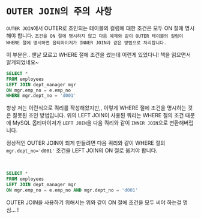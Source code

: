 # `OUTER JOIN의 주의 사항`

`OUTER JOIN`에서 OUTER로 조인되는 테이블의 컬럼에 대한 조건은 모두 ON 절에 명시해야 합니다. `조건을 ON 절에 명시하지 않고 다음 예제와 같이 OUTER 테이블의 컬럼이 WHERE 절에 명시하면 옵티마이저가 INNER JOIN과 같은 방법으로 처리합니다.`

이 부분은.. 맨날 모르고 WHERE 절에 조건을 썼는데 이런게 있었다니! 책을 읽으면서 알게되었네요~

```sql
SELECT * 
FROM employees
LEFT JOIN dept_manager mgr 
ON mgr.emp_no = e.emp_no
WHERE mgr.dept_no = 'd001'
```

항상 저는 이런식으로 쿼리를 작성해왔지만,, 이렇게 WHERE 절에 조건을 명시하는 것은 잘못된 조인 방법입니다. 위의 LEFT JOIN이 사용된 쿼리는 WHERE 절의 조건 때문에 MySQL 옵티마이저가 `LEFT JOIN`을 다음 쿼리와 같이 `INNER JOIN`으로 변환해버립니다. 

정상적인 OUTER JOIN이 되게 만들려면 다음 쿼리와 같이 WHERE 절의 `mgr.dept_no='d001'` 조건을 LEFT JOIN의 ON 절로 옮겨야 합니다. 

<br>

```sql
SELECT * 
FROM employees
LEFT JOIN dept_manager mgr 
ON mgr.emp_no = e.emp_no AND mgr.dept_no = 'd001'
```

OUTER JOIN을 사용하기 위해서는 위와 같이 ON 절에 조건을 모두 써야 하는걸 명심... ! 

<br>

